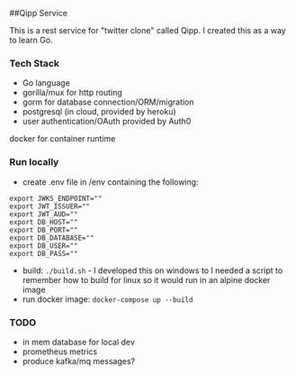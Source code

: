 ##Qipp Service

This is a rest service for "twitter clone" called Qipp.  I created this as a way to learn Go.

### Tech Stack

* Go language
* gorilla/mux for http routing
* gorm for database connection/ORM/migration
* postgresql (in cloud, provided by heroku)
* user authentication/OAuth provided by Auth0

docker for container runtime

### Run locally

* create .env file in /env containing the following:
```
export JWKS_ENDPOINT=""
export JWT_ISSUER=""
export JWT_AUD=""
export DB_HOST=""
export DB_PORT=""
export DB_DATABASE=""
export DB_USER=""
export DB_PASS=""
```
* build: `./build.sh` - I developed this on windows to I needed a script to remember how to build for linux so it would run in an alpine docker image
* run docker image: `docker-compose up --build`

### TODO
* in mem database for local dev
* prometheus metrics
* produce kafka/mq messages?


